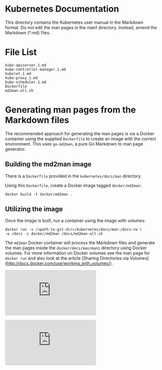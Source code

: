 Kubernetes Documentation
====================

This directory contains the Kubernetes user manual in the Markdown format.
Do *not* edit the man pages in the man1 directory. Instead, amend the
Markdown (*.md) files.

# File List

	kube-apiserver.1.md
	kube-controller-manager.1.md
	kubelet.1.md
	kube-proxy.1.md
	kube-scheduler.1.md
	Dockerfile
	md2man-all.sh

# Generating man pages from the Markdown files

The recommended approach for generating the man pages is via a Docker
container using the supplied `Dockerfile` to create an image with the correct
environment. This uses `go-md2man`, a pure Go Markdown to man page generator.

## Building the md2man image

There is a `Dockerfile` provided in the `kubernetes/docs/man` directory.

Using this `Dockerfile`, create a Docker image tagged `docker/md2man`:

    docker build -t docker/md2man .

## Utilizing the image

Once the image is built, run a container using the image with *volumes*:

    docker run -v /<path-to-git-dir>/kubernetes/docs/man:/docs:rw \
    -w /docs -i docker/md2man /docs/md2man-all.sh

The `md2man` Docker container will process the Markdown files and generate
the man pages inside the `docker/docs/man/man1` directory using
Docker volumes. For more information on Docker volumes see the man page for
`docker run` and also look at the article [Sharing Directories via Volumes]
(http://docs.docker.com/use/working_with_volumes/).


[![Analytics](https://kubernetes-site.appspot.com/UA-36037335-10/GitHub/docs/man/README.md?pixel)]()


[![Analytics](https://kubernetes-site.appspot.com/UA-36037335-10/GitHub/release-0.20.0/docs/man/README.md?pixel)]()
